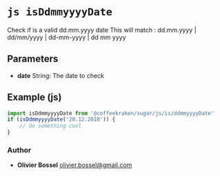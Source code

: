 


<!-- @namespace    sugar.js.is -->
<!-- @name    isDdmmyyyyDate -->

# ```js isDdmmyyyyDate ```


Check if is a valid dd.mm.yyyy date
This will match : dd.mm.yyyy | dd/mm/yyyy | dd-mm-yyyy | dd mm yyyy

## Parameters

- **date**  String: The date to check



## Example (js)

```js
import isDdmmyyyyDate from '@coffeekraken/sugar/js/is/ddmmyyyyDate'
if (isDdmmyyyyDate('20.12.2018')) {
    // do something cool
}
```


### Author
- **Olivier Bossel** <a href="mailto:olivier.bossel@gmail.com">olivier.bossel@gmail.com</a> 



